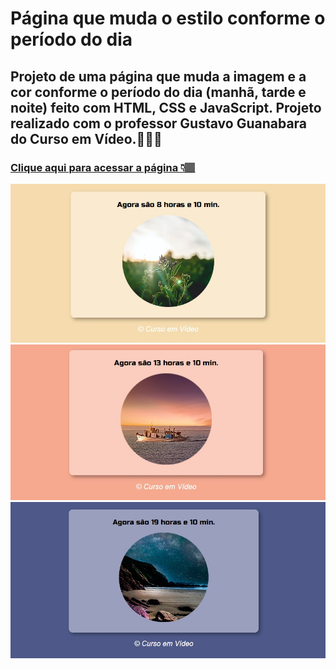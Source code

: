 # Página que muda o estilo conforme o período do dia

## Projeto de uma página que muda a imagem e a cor conforme o período do dia (manhã, tarde e noite) feito com HTML, CSS e JavaScript. Projeto realizado com o professor Gustavo Guanabara do Curso em Vídeo.👩🏽‍💻

### [Clique aqui para acessar a página 👇🏽]() 

![preview](./manh%C3%A3.jpg)
![preview](./tarde.jpg)
![preview](./noite.jpg)
